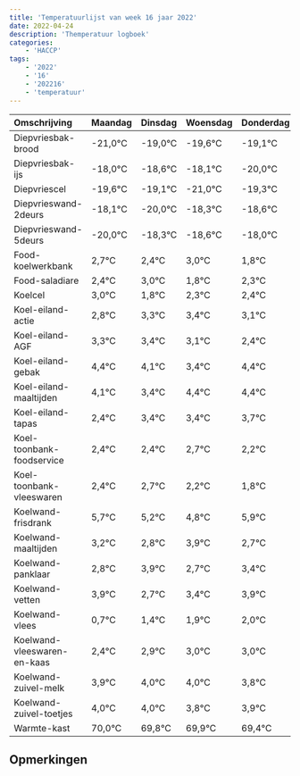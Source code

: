 ```yaml
---
title: 'Temperatuurlijst van week 16 jaar 2022'
date: 2022-04-24
description: 'Themperatuur logboek'
categories:
    - 'HACCP'
tags:
    - '2022'
    - '16'
    - '202216'
    - 'temperatuur'
---
```

|Omschrijving|Maandag|Dinsdag|Woensdag|Donderdag|Vrijdag|Zaterdag|Zondag|
|:---|:---|:---|:---|:---|:---|:---|:---|
|Diepvriesbak-brood|-21,0°C|-19,0°C|-19,6°C|-19,1°C|-21,0°C|-19,3°C|-19,6°C|
|Diepvriesbak-ijs|-18,0°C|-18,6°C|-18,1°C|-20,0°C|-18,3°C|-18,6°C|-18,0°C|
|Diepvriescel|-19,6°C|-19,1°C|-21,0°C|-19,3°C|-19,6°C|-19,0°C|-20,2°C|
|Diepvrieswand-2deurs|-18,1°C|-20,0°C|-18,3°C|-18,6°C|-18,0°C|-19,2°C|-18,7°C|
|Diepvrieswand-5deurs|-20,0°C|-18,3°C|-18,6°C|-18,0°C|-19,2°C|-18,7°C|-18,6°C|
|Food-koelwerkbank|2,7°C|2,4°C|3,0°C|1,8°C|2,3°C|2,4°C|2,1°C|
|Food-saladiare|2,4°C|3,0°C|1,8°C|2,3°C|2,4°C|2,1°C|1,4°C|
|Koelcel|3,0°C|1,8°C|2,3°C|2,4°C|2,1°C|1,4°C|2,4°C|
|Koel-eiland-actie|2,8°C|3,3°C|3,4°C|3,1°C|2,4°C|3,4°C|3,4°C|
|Koel-eiland-AGF|3,3°C|3,4°C|3,1°C|2,4°C|3,4°C|3,4°C|3,7°C|
|Koel-eiland-gebak|4,4°C|4,1°C|3,4°C|4,4°C|4,4°C|4,7°C|4,2°C|
|Koel-eiland-maaltijden|4,1°C|3,4°C|4,4°C|4,4°C|4,7°C|4,2°C|3,8°C|
|Koel-eiland-tapas|2,4°C|3,4°C|3,4°C|3,7°C|3,2°C|2,8°C|3,9°C|
|Koel-toonbank-foodservice|2,4°C|2,4°C|2,7°C|2,2°C|1,8°C|2,9°C|1,7°C|
|Koel-toonbank-vleeswaren|2,4°C|2,7°C|2,2°C|1,8°C|2,9°C|1,7°C|2,4°C|
|Koelwand-frisdrank|5,7°C|5,2°C|4,8°C|5,9°C|4,7°C|5,4°C|5,9°C|
|Koelwand-maaltijden|3,2°C|2,8°C|3,9°C|2,7°C|3,4°C|3,9°C|4,0°C|
|Koelwand-panklaar|2,8°C|3,9°C|2,7°C|3,4°C|3,9°C|4,0°C|4,0°C|
|Koelwand-vetten|3,9°C|2,7°C|3,4°C|3,9°C|4,0°C|4,0°C|3,8°C|
|Koelwand-vlees|0,7°C|1,4°C|1,9°C|2,0°C|2,0°C|1,8°C|1,9°C|
|Koelwand-vleeswaren-en-kaas|2,4°C|2,9°C|3,0°C|3,0°C|2,8°C|2,9°C|2,4°C|
|Koelwand-zuivel-melk|3,9°C|4,0°C|4,0°C|3,8°C|3,9°C|3,4°C|2,7°C|
|Koelwand-zuivel-toetjes|4,0°C|4,0°C|3,8°C|3,9°C|3,4°C|2,7°C|3,9°C|
|Warmte-kast|70,0°C|69,8°C|69,9°C|69,4°C|68,7°C|69,9°C|68,8°C|

## Opmerkingen


